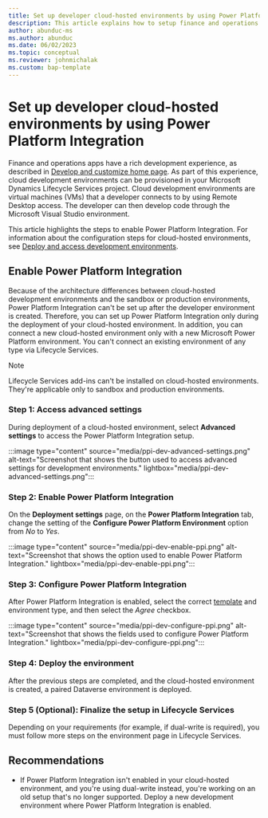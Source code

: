 ```yaml
---
title: Set up developer cloud-hosted environments by using Power Platform Integration
description: This article explains how to setup finance and operations developer cloud-hosted environments by using Microsoft Power Platform Integration.
author: abunduc-ms
ms.author: abunduc
ms.date: 06/02/2023
ms.topic: conceptual
ms.reviewer: johnmichalak
ms.custom: bap-template
---
```


# Set up developer cloud-hosted environments by using Power Platform Integration

Finance and operations apps have a rich development experience, as described in [Develop and customize home page](/dynamics365/fin-ops-core/dev-itpro/dev-tools/developer-home-page). As part of this experience, cloud development environments can be provisioned in your Microsoft Dynamics Lifecycle Services project. Cloud development environments are virtual machines (VMs) that a developer connects to by using Remote Desktop access. The developer can then develop code through the Microsoft Visual Studio environment.

This article highlights the steps to enable Power Platform Integration. For information about the configuration steps for cloud-hosted environments, see [Deploy and access development environments](/dynamics365/fin-ops-core/dev-itpro/dev-tools/access-instances).

## Enable Power Platform Integration

Because of the architecture differences between cloud-hosted development environments and the sandbox or production environments, Power Platform Integration can't be set up after the developer environment is created. Therefore, you can set up Power Platform Integration only during the deployment of your cloud-hosted environment. In addition, you can connect a new cloud-hosted environment only with a new Microsoft Power Platform environment. You can't connect an existing environment of any type via Lifecycle Services.

> [!NOTE]
> Lifecycle Services add-ins can't be installed on cloud-hosted environments. They're applicable only to sandbox and production environments.

### Step 1: Access advanced settings

During deployment of a cloud-hosted environment, select **Advanced settings** to access the Power Platform Integration setup.

:::image type="content" source="media/ppi-dev-advanced-settings.png" alt-text="Screenshot that shows the button used to access advanced settings for development environments." lightbox="media/ppi-dev-advanced-settings.png":::

### Step 2: Enable Power Platform Integration

On the **Deployment settings** page, on the **Power Platform Integration** tab, change the setting of the **Configure Power Platform Environment** option from *No* to *Yes*.

:::image type="content" source="media/ppi-dev-enable-ppi.png" alt-text="Screenshot that shows the option used to enable Power Platform Integration." lightbox="media/ppi-dev-enable-ppi.png":::

### Step 3: Configure Power Platform Integration

After Power Platform Integration is enabled, select the correct [template](environment-lifecycle-connect-finops-new-dv.md#step-2-configure-dataverse-by-using-a-template) and environment type, and then select the *Agree* checkbox.

:::image type="content" source="media/ppi-dev-configure-ppi.png" alt-text="Screenshot that shows the fields used to configure Power Platform Integration." lightbox="media/ppi-dev-configure-ppi.png":::

### Step 4: Deploy the environment

After the previous steps are completed, and the cloud-hosted environment is created, a paired Dataverse environment is deployed.

### Step 5 (Optional): Finalize the setup in Lifecycle Services

Depending on your requirements (for example, if dual-write is required), you must follow more steps on the environment page in Lifecycle Services. <!--TODO add link to dual write-->

## Recommendations

- If Power Platform Integration isn't enabled in your cloud-hosted environment, and you're using dual-write instead, you're working on an old setup that's no longer supported. Deploy a new development environment where Power Platform Integration is enabled.
